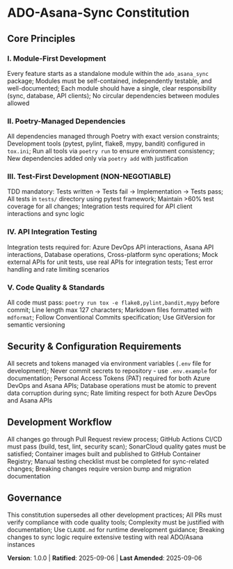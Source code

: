 # ADO-Asana-Sync Constitution

## Core Principles

### I. Module-First Development
Every feature starts as a standalone module within the `ado_asana_sync` package; Modules must be self-contained, independently testable, and well-documented; Each module should have a single, clear responsibility (sync, database, API clients); No circular dependencies between modules allowed

### II. Poetry-Managed Dependencies
All dependencies managed through Poetry with exact version constraints; Development tools (pytest, pylint, flake8, mypy, bandit) configured in `tox.ini`; Run all tools via `poetry run` to ensure environment consistency; New dependencies added only via `poetry add` with justification

### III. Test-First Development (NON-NEGOTIABLE)
TDD mandatory: Tests written → Tests fail → Implementation → Tests pass; All tests in `tests/` directory using pytest framework; Maintain >60% test coverage for all changes; Integration tests required for API client interactions and sync logic

### IV. API Integration Testing
Integration tests required for: Azure DevOps API interactions, Asana API interactions, Database operations, Cross-platform sync operations; Mock external APIs for unit tests, use real APIs for integration tests; Test error handling and rate limiting scenarios

### V. Code Quality & Standards
All code must pass: `poetry run tox -e flake8,pylint,bandit,mypy` before commit; Line length max 127 characters; Markdown files formatted with `mdformat`; Follow Conventional Commits specification; Use GitVersion for semantic versioning

## Security & Configuration Requirements

All secrets and tokens managed via environment variables (`.env` file for development); Never commit secrets to repository - use `.env.example` for documentation; Personal Access Tokens (PAT) required for both Azure DevOps and Asana APIs; Database operations must be atomic to prevent data corruption during sync; Rate limiting respect for both Azure DevOps and Asana APIs

## Development Workflow

All changes go through Pull Request review process; GitHub Actions CI/CD must pass (build, test, lint, security scan); SonarCloud quality gates must be satisfied; Container images built and published to GitHub Container Registry; Manual testing checklist must be completed for sync-related changes; Breaking changes require version bump and migration documentation

## Governance

This constitution supersedes all other development practices; All PRs must verify compliance with code quality tools; Complexity must be justified with documentation; Use `CLAUDE.md` for runtime development guidance; Breaking changes to sync logic require extensive testing with real ADO/Asana instances

**Version**: 1.0.0 | **Ratified**: 2025-09-06 | **Last Amended**: 2025-09-06